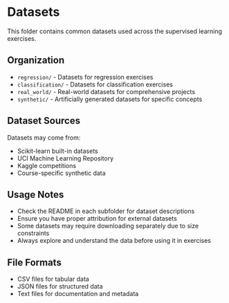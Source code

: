# Datasets

This folder contains common datasets used across the supervised learning exercises.

## Organization

- `regression/` - Datasets for regression exercises
- `classification/` - Datasets for classification exercises  
- `real_world/` - Real-world datasets for comprehensive projects
- `synthetic/` - Artificially generated datasets for specific concepts

## Dataset Sources

Datasets may come from:
- Scikit-learn built-in datasets
- UCI Machine Learning Repository
- Kaggle competitions
- Course-specific synthetic data

## Usage Notes

- Check the README in each subfolder for dataset descriptions
- Ensure you have proper attribution for external datasets
- Some datasets may require downloading separately due to size constraints
- Always explore and understand the data before using it in exercises

## File Formats

- CSV files for tabular data
- JSON files for structured data
- Text files for documentation and metadata